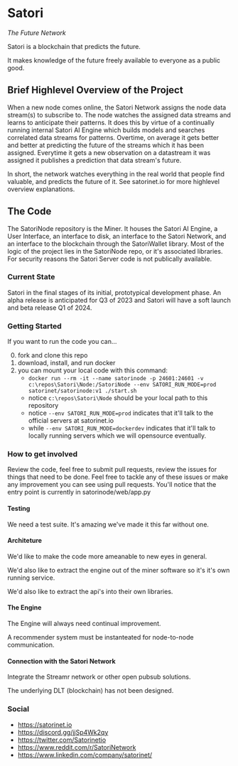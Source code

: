 # Satori
_The Future Network_

Satori is a blockchain that predicts the future.

It makes knowledge of the future freely available to everyone as a public good.

## Brief Highlevel Overview of the Project

When a new node comes online, the Satori Network assigns the node data stream(s) to subscribe to. The node watches the assigned data streams and learns to anticipate their patterns. It does this by virtue of a continually running internal Satori AI Engine which builds models and searches correlated data streams for patterns. Overtime, on average it gets better and better at predicting the future of the streams which it has been assigned. Everytime it gets a new observation on a datastream it was assigned it publishes a prediction that data stream's future.

In short, the network watches everything in the real world that people find valuable, and predicts the future of it. See satorinet.io for more highlevel overview explanations.

## The Code

The SatoriNode repository is the Miner. It houses the Satori AI Engine, a User Interface, an interface to disk, an interface to the Satori Network, and an interface to the blockchain through the SatoriWallet library. Most of the logic of the project lies in the SatoriNode repo, or it's associated libraries. For security reasons the Satori Server code is not publically available.

### Current State

Satori in the final stages of its initial, prototypical development phase. An alpha release is anticipated for Q3 of 2023 and Satori will have a soft launch and beta release Q1 of 2024.

### Getting Started

If you want to run the code you can...

0. fork and clone this repo
1. download, install, and run docker
2. you can mount your local code with this command:  
    - `docker run --rm -it --name satorinode -p 24601:24601 -v c:\repos\Satori\Node:/SatoriNode --env SATORI_RUN_MODE=prod satorinet/satorinode:v1 ./start.sh`
    - notice `c:\repos\Satori\Node` should be your local path to this repository
    - notice `--env SATORI_RUN_MODE=prod` indicates that it'll talk to the official servers at satorinet.io
    - while  `--env SATORI_RUN_MODE=dockerdev` indicates that it'll talk to locally running servers which we will opensource eventually.

### How to get involved

Review the code, feel free to submit pull requests, review the issues for things that need to be done.
Feel free to tackle any of these issues or make any improvement you can see using pull requests. You'll notice that the entry point is currently in satorinode/web/app.py

#### Testing

We need a test suite. It's amazing we've made it this far without one.

#### Architeture

We'd like to make the code more ameanable to new eyes in general.

We'd also like to extract the engine out of the miner software so it's it's own running service.

We'd also like to extract the api's into their own libraries.

#### The Engine

The Engine will always need continual improvement.

A recommender system must be instanteated for node-to-node communication.

#### Connection with the Satori Network 

Integrate the Streamr network or other open pubsub solutions.

The underlying DLT (blockchain) has not been designed.

### Social 

- https://satorinet.io
- https://discord.gg/jjSp4Wk2qy
- https://twitter.com/Satorinetio
- https://www.reddit.com/r/SatoriNetwork
- https://www.linkedin.com/company/satorinet/
